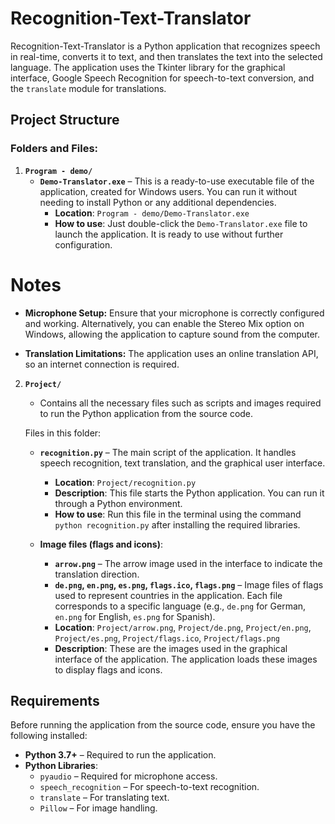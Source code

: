 # Recognition-Text-Translator

Recognition-Text-Translator is a Python application that recognizes speech in real-time, converts it to text, and then translates the text into the selected language. The application uses the Tkinter library for the graphical interface, Google Speech Recognition for speech-to-text conversion, and the `translate` module for translations.

## Project Structure

### Folders and Files:

1. **`Program - demo/`**
   - **`Demo-Translator.exe`** – This is a ready-to-use executable file of the application, created for Windows users. You can run it without needing to install Python or any additional dependencies.
     - **Location**: `Program - demo/Demo-Translator.exe`
     - **How to use**: Just double-click the `Demo-Translator.exe` file to launch the application. It is ready to use without further configuration.

# Notes

- **Microphone Setup:** Ensure that your microphone is correctly configured and working. Alternatively, you can enable the Stereo Mix option on Windows, allowing the application to capture sound from the computer.

- **Translation Limitations:** The application uses an online translation API, so an internet connection is required.
  
2. **`Project/`** 
   - Contains all the necessary files such as scripts and images required to run the Python application from the source code.
   
   Files in this folder:
   - **`recognition.py`** – The main script of the application. It handles speech recognition, text translation, and the graphical user interface.
     - **Location**: `Project/recognition.py`
     - **Description**: This file starts the Python application. You can run it through a Python environment.
     - **How to use**: Run this file in the terminal using the command `python recognition.py` after installing the required libraries.
     
   - **Image files (flags and icons)**:
     - **`arrow.png`** – The arrow image used in the interface to indicate the translation direction.
     - **`de.png`, `en.png`, `es.png`, `flags.ico`, `flags.png`** – Image files of flags used to represent countries in the application. Each file corresponds to a specific language (e.g., `de.png` for German, `en.png` for English, `es.png` for Spanish).
     - **Location**: `Project/arrow.png`, `Project/de.png`, `Project/en.png`, `Project/es.png`, `Project/flags.ico`, `Project/flags.png`
     - **Description**: These are the images used in the graphical interface of the application. The application loads these images to display flags and icons.
   
## Requirements

Before running the application from the source code, ensure you have the following installed:

- **Python 3.7+** – Required to run the application.
- **Python Libraries**:
  - `pyaudio` – Required for microphone access.
  - `speech_recognition` – For speech-to-text recognition.
  - `translate` – For translating text.
  - `Pillow` – For image handling.